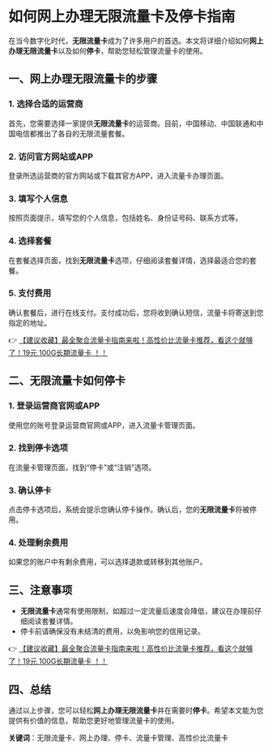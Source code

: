 # 如何网上办理无限流量卡及停卡指南

在当今数字化时代，**无限流量卡**成为了许多用户的首选。本文将详细介绍如何**网上办理无限流量卡**以及如何**停卡**，帮助您轻松管理流量卡的使用。

## 一、网上办理无限流量卡的步骤

### 1. 选择合适的运营商
首先，您需要选择一家提供**无限流量卡**的运营商。目前，中国移动、中国联通和中国电信都推出了各自的无限流量套餐。

### 2. 访问官方网站或APP
登录所选运营商的官方网站或下载其官方APP，进入流量卡办理页面。

### 3. 填写个人信息
按照页面提示，填写您的个人信息，包括姓名、身份证号码、联系方式等。

### 4. 选择套餐
在套餐选择页面，找到**无限流量卡**选项，仔细阅读套餐详情，选择最适合您的套餐。

### 5. 支付费用
确认套餐后，进行在线支付。支付成功后，您将收到确认短信，流量卡将寄送到您指定的地址。

👉 [【建议收藏】最全聚合流量卡指南来啦！高性价比流量卡推荐，看这个就够了！19元 100G长期流量卡 ！！](https://bit.ly/Liuliangka)

## 二、无限流量卡如何停卡

### 1. 登录运营商官网或APP
使用您的账号登录运营商官网或APP，进入流量卡管理页面。

### 2. 找到停卡选项
在流量卡管理页面，找到“停卡”或“注销”选项。

### 3. 确认停卡
点击停卡选项后，系统会提示您确认停卡操作。确认后，您的**无限流量卡**将被停用。

### 4. 处理剩余费用
如果您的账户中有剩余费用，可以选择退款或转移到其他账户。

## 三、注意事项

- **无限流量卡**通常有使用限制，如超过一定流量后速度会降低，建议在办理前仔细阅读套餐详情。
- 停卡前请确保没有未结清的费用，以免影响您的信用记录。

👉 [【建议收藏】最全聚合流量卡指南来啦！高性价比流量卡推荐，看这个就够了！19元 100G长期流量卡 ！！](https://bit.ly/Liuliangka)

## 四、总结

通过以上步骤，您可以轻松**网上办理无限流量卡**并在需要时**停卡**。希望本文能为您提供有价值的信息，帮助您更好地管理流量卡的使用。

**关键词**：无限流量卡、网上办理、停卡、流量卡管理、高性价比流量卡